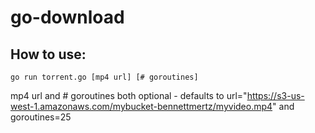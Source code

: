 # go-download
## How to use:
`go run torrent.go [mp4 url] [# goroutines]`

mp4 url and # goroutines both optional - defaults to url="https://s3-us-west-1.amazonaws.com/mybucket-bennettmertz/myvideo.mp4" and goroutines=25

